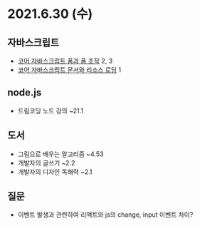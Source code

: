 # 2021.6.30 (수)

## 자바스크립트

- [코어 자바스크립트 폼과 폼 조작](https://ko.javascript.info/forms-controls) 2, 3
- [코어 자바스크립트 문서와 리소스 로딩](https://ko.javascript.info/loading) 1

## node.js

- 드림코딩 노드 강의 ~21.1

## 도서

- 그림으로 배우는 알고리즘 ~4.53
- 개발자의 글쓰기 ~2.2
- 개발자의 디자인 독해력 ~2.1

## 질문

- 이벤트 발생과 관련하여 리액트와 js의 change, input 이벤트 차이?
